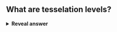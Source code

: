 ## What are tesselation levels?
<details>
<summary><b>Reveal answer</b></summary>
How many segments an edge is tessellated into
</details>

